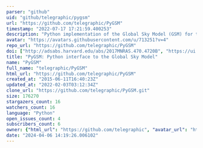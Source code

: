```yaml
---
parser: "github"
uid: "github/telegraphic/pygsm"
url: "https://github.com/telegraphic/PyGSM"
timestamp: "2022-07-17 17:21:59.400253"
description: "Python implementation of the Global Sky Model (GSM) for the radio sky between 10 MHz - 5 THz"
avatar: "https://avatars.githubusercontent.com/u/713251?v=4"
repo_url: "https://github.com/telegraphic/PyGSM"
doi: ["http://adsabs.harvard.edu/abs/2017MNRAS.470.4720B", "https://ui.adsabs.harvard.edu/abs/2016ascl.soft03013P/abstract"]
title: "PyGSM: Python interface to the Global Sky Model"
name: "PyGSM"
full_name: "telegraphic/PyGSM"
html_url: "https://github.com/telegraphic/PyGSM"
created_at: "2015-06-11T16:40:23Z"
updated_at: "2022-02-03T03:12:34Z"
clone_url: "https://github.com/telegraphic/PyGSM.git"
size: 176270
stargazers_count: 16
watchers_count: 16
language: "Python"
open_issues_count: 4
subscribers_count: 6
owner: {"html_url": "https://github.com/telegraphic", "avatar_url": "https://avatars.githubusercontent.com/u/713251?v=4", "login": "telegraphic", "type": "User"}
date: "2024-04-06 14:19:26.006102"
---
```

